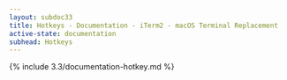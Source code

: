 ```yaml
---
layout: subdoc33
title: Hotkeys - Documentation - iTerm2 - macOS Terminal Replacement
active-state: documentation
subhead: Hotkeys
---
```

{% include 3.3/documentation-hotkey.md %}

